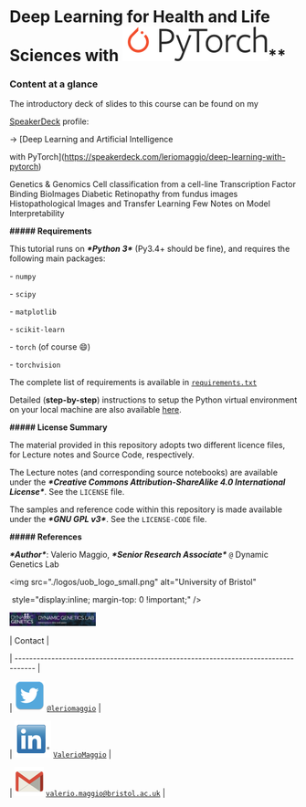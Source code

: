 # Deep Learning for Health and Life Sciences with ![pytorch-logo](./pytorch_logo_small.png)**



### Content at a glance



The introductory deck of slides to this course can be found on my 

[SpeakerDeck](https://speakerdeck.com/leriomaggio) profile: 



$\rightarrow$ [Deep Learning and Artificial Intelligence 

with PyTorch](https://speakerdeck.com/leriomaggio/deep-learning-with-pytorch) 


Genetics & Genomics
Cell classification from a cell-line
Transcription Factor Binding
BioImages
Diabetic Retinopathy from fundus images
Histopathological Images and Transfer Learning
Few Notes on Model Interpretability


**##### Requirements**



This tutorial runs on ***\*Python 3\**** (Py3.4+ should be fine), and requires the following main packages:



\- `numpy`

\- `scipy`

\- `matplotlib`

\- `scikit-learn`

\- `torch` (of course 😄)

\- `torchvision`



The complete list of requirements is available in [`requirements.txt`](requirements.txt)



Detailed (**step-by-step**) instructions to setup the Python virtual environment on your local machine are also available [here](./setup.md).



**##### License Summary**



The material provided in this repository adopts two different licence files, for Lecture notes and Source Code, respectively. 



The Lecture notes (and corresponding source notebooks) are available under the ***\*Creative Commons Attribution-ShareAlike 4.0 International License\****. See the `LICENSE` file.



The samples and reference code within this repository is made available under the ***\*GNU GPL v3\****. See the `LICENSE-CODE` file.



**##### References** 



***\*Author\****: Valerio Maggio, ***\*Senior Research Associate\**** `@` Dynamic Genetics Lab 



<img src="./logos/uob_logo_small.png" alt="University of Bristol" 

​     style="display:inline;  margin-top: 0 !important;" />



<a href="http://dynamicgenetics.org" title="Dynamic Genetics" target="_blank">

<img src="./logos/dynamic_genetics.png" width="30%" alt="Dynamic Genetics" style="display:inline;" /></a>



| Contact                                                                                  |

| ----------------------------------------------------------------------------------- |

| <img src="logos/twitter_small.png" alt="Twitter" style="display:inline"/> [`@leriomaggio`](http://twitter.com/leriomaggio) |

| <img src="logos/linkedin_small.png" alt="LinkedIn" style="display:inline"/> [`ValerioMaggio`](http://it.linkedin.com/in/valeriomaggio) |

| <img src="logos/gmail_small.png" alt="Mail" style="display:inline"/> [`valerio.maggio@bristol.ac.uk`]()     |